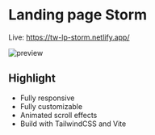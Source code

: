 # Landing page Storm

Live: https://tw-lp-storm.netlify.app/

![preview](tw-lp-storm.jpg)

## Highlight

- Fully responsive
- Fully customizable
- Animated scroll effects
- Build with TailwindCSS and Vite
